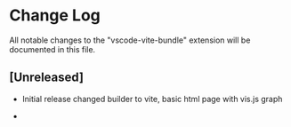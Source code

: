 # Change Log

All notable changes to the "vscode-vite-bundle" extension will be documented in this file.

## [Unreleased]

- Initial release
  changed builder to vite, basic html page with vis.js graph

- 